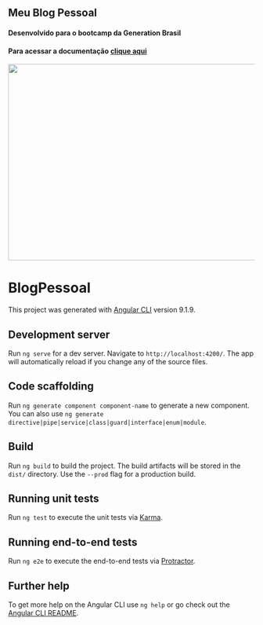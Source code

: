 <h2>Meu Blog Pessoal<br></h2> <h4>Desenvolvido para o bootcamp da Generation Brasil</h4>

<h4>Para acessar a documentação <a href="https://github.com/Luanefernandes/angular/tree/master/blogPessoal/documentation">clique aqui</a></h4> 


<p align="left">
<img src="https://j.gifs.com/81VEYm.gif" width="1000" height="400">
<p>




# BlogPessoal

This project was generated with [Angular CLI](https://github.com/angular/angular-cli) version 9.1.9.

## Development server

Run `ng serve` for a dev server. Navigate to `http://localhost:4200/`. The app will automatically reload if you change any of the source files.

## Code scaffolding

Run `ng generate component component-name` to generate a new component. You can also use `ng generate directive|pipe|service|class|guard|interface|enum|module`.

## Build

Run `ng build` to build the project. The build artifacts will be stored in the `dist/` directory. Use the `--prod` flag for a production build.

## Running unit tests

Run `ng test` to execute the unit tests via [Karma](https://karma-runner.github.io).

## Running end-to-end tests

Run `ng e2e` to execute the end-to-end tests via [Protractor](http://www.protractortest.org/).

## Further help

To get more help on the Angular CLI use `ng help` or go check out the [Angular CLI README](https://github.com/angular/angular-cli/blob/master/README.md).
